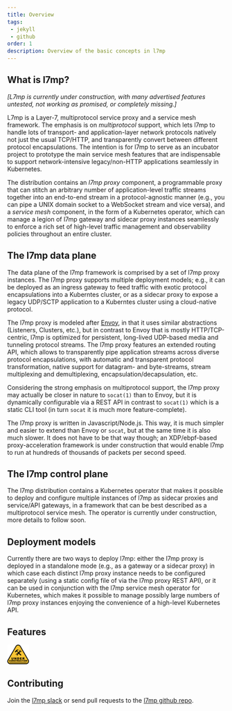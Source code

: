 ```yaml
---
title: Overview
tags: 
 - jekyll
 - github
order: 1
description: Overview of the basic concepts in l7mp
---
```


## What is l7mp?

*[L7mp is currently under construction, with many advertised features untested, not working as promised, or completely missing.]*

L7mp is a Layer-7, multiprotocol service proxy and a service mesh framework. The emphasis is on *multiprotocol* support, which lets l7mp to handle lots of transport- and application-layer network protocols natively not just the usual TCP/HTTP, and transparently convert between different protocol encapsulations. The intention is for l7mp to serve as an incubator project to prototype the main service mesh features that are indispensable to support network-intensive legacy/non-HTTP applications seamlessly in Kubernetes.

The distribution contains an *l7mp proxy* component, a programmable proxy that can stitch an arbitrary number of application-level traffic streams together into an end-to-end stream in a protocol-agnostic manner (e.g., you can pipe a UNIX domain socket to a WebSocket stream and vice versa), and a *service mesh* component, in the form of a Kubernetes operator, which can manage a legion of l7mp gateway and sidecar proxy instances seamlessly to enforce a rich set of high-level traffic management and observability policies throughout an entire cluster.

## The l7mp data plane

The data plane of the l7mp framework is comprised by a set of l7mp proxy instances. The l7mp proxy supports multiple deployment models; e.g., it can be deployed as an ingress gateway to feed traffic with exotic protocol encapsulations into a Kuberntes cluster, or as a sidecar proxy to expose a legacy UDP/SCTP application to a Kuberntes cluster using a cloud-native protocol.

The l7mp proxy is modeled after [Envoy](https://github.com/envoyproxy/envoy), in that it uses similar abstractions (Listeners, Clusters, etc.), but in contrast to Envoy that is mostly HTTP/TCP-centric, l7mp is optimized for persistent, long-lived UDP-based media and tunneling protocol streams. The l7mp proxy features an extended routing API, which allows to transparently pipe application streams across diverse protocol encapsulations, with automatic and transparent protocol transformation, native support for datagram- and byte-streams, stream multiplexing and demultiplexing, encapsulation/decapsulation, etc.

Considering the strong emphasis on multiprotocol support, the l7mp proxy may actually be closer in nature to `socat(1)` than to Envoy, but it is dynamically configurable via a REST API in contrast to `socat(1)` which is a static CLI tool (in turn `socat` it is much more feature-complete).

The l7mp proxy is written in Javascript/Node.js. This way, it is much simpler and easier to extend than Envoy or `socat`, but at the same time it is also much slower. It does not have to be that way though; an XDP/ebpf-based proxy-acceleration framework is under construction that would enable l7mp to run at hundreds of thousands of packets per second speed.


## The l7mp control plane

The l7mp distribution contains a Kubernetes operator that makes it possible to deploy and configure multiple instances of l7mp as sidecar proxies and service/API gateways, in a framework that can be best described as a multiprotocol service mesh. The operator is currently under construction, more details to follow soon.


## Deployment models

Currently there are two ways to deploy l7mp: either the l7mp proxy is deployed in a standalone mode (e.g., as a gateway or a sidecar proxy) in which case each distinct l7mp proxy instance needs to be configured separately (using a static config file of via the l7mp proxy REST API), or it can be used in conjunction with the l7mp service mesh operator for Kubernetes, which makes it possible to manage possibly large numbers of l7mp proxy instances enjoying the convenience of a high-level Kubernetes API.


## Features

<img src="../assets/images/under-construction.png" alt="Under construction" width="50">

## Contributing

Join the [l7mp slack](https://l7mp.slack.com) or send pull requests to the [l7mp github repo](https://github.com/l7mp/l7mp).
